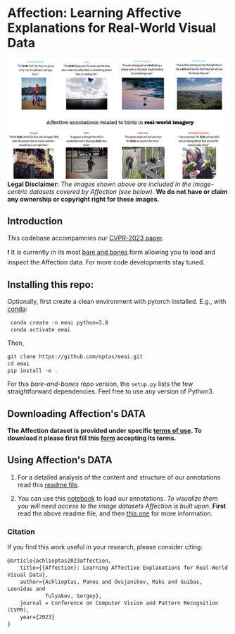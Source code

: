 # Affection: Learning Affective Explanations for Real-World Visual Data

![representative](./material/Affection_8_birds.jpeg)
**Legal Disclaimer:** _The images shown above are included in the image-centric datasets covered by Affection (see below)._ **We do not have or claim any ownership or copyright right for these images.**

## Introduction

This codebase accompamnies our [CVPR-2023 paper](https://affective-explanations.org/). 

:exclamation: It is currently in its most <u>bare and bones</u> form allowing you to load and inspect the Affection data. For more code developments stay tuned.




## Installing this repo:

Optionally, first create a clean environment with pytorch installed. E.g., with [conda](https://docs.conda.io/en/latest/miniconda.html):
```
 conda create -n eeai python=3.8
 conda activate eeai
```

Then,
```
git clone https://github.com/optas/eeai.git
cd eeai
pip install -e .
```

For this _bare-and-bones_ repo version, the ```setup.py``` lists the few straightforward dependencies. Feel free to use any version of Python3.


## Downloading Affection's DATA

**The Affection dataset is provided under specific <a href="https://affectivetools.github.io/materials/affection_terms_of_use.pdf">terms of use</a>.  To download it please first fill this <a href="https://forms.gle/yTdgwHPwUC4a4C8Z8">form</a> accepting its terms.**

## Using Affection's DATA

1. For a detailed analysis of the content and structure of our annotations read this [readme file](./eeai/docs/Affection_Annotations.md).

2. You can use this [notebook](./eeai/notebooks/load_affection_annotations.ipynb) to load our annotations. _To visualize them you will need access to the image datasets Affection is built upon._ **First** read the above readme file, and then [this one](./eeai/docs/Affection_Images.md) for more information.


### Citation
If you find this work useful in your research, please consider citing:
	
	@article{achlioptas2023affection,
        title={{Affection}: Learning Affective Explanations for Real-World Visual Data},
        author={Achlioptas, Panos and Ovsjanikov, Maks and Guibas, Leonidas and
                Tulyakov, Sergey},
        journal = Conference on Computer Vision and Pattern Recognition (CVPR),
        year={2023}
    }
